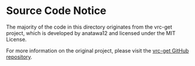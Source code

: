 # Source Code Notice

The majority of the code in this directory originates from the vrc-get project, which is developed by anatawa12 and licensed under the MIT License.

For more information on the original project, please visit the [vrc-get GitHub repository](https://github.com/vrc-get/vrc-get).
